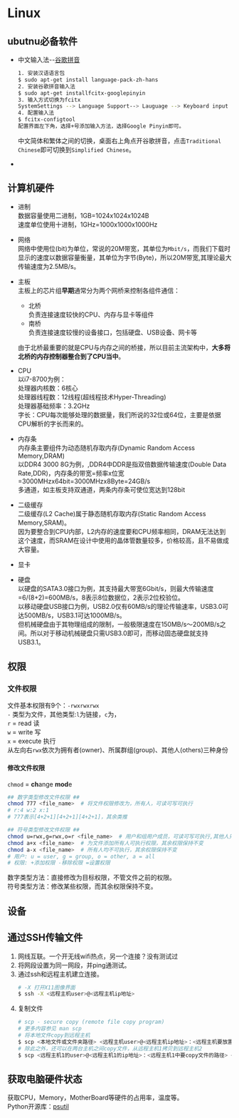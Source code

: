# Linux

## ubutnu必备软件

* 中文输入法--[谷歌拼音](https://blog.csdn.net/lybhit/article/details/78663731)
    ``` bash
    1. 安装汉语语言包
    $ sudo apt-get install language-pack-zh-hans
    2. 安装谷歌拼音输入法
    $ sudo apt-get installfcitx-googlepinyin
    3. 输入方式切换为fcitx
    SystemSettings --> Language Support--> Lauguage --> Keyboard input method system中选择fcitx，重启或注销，重新进入。
    4. 配置输入法
    $ fcitx-configtool
    配置界面左下角，选择+号添加输入方法，选择Google Pinyin即可。
    ```
    中文简体和繁体之间的切换，桌面右上角点开谷歌拼音，点击`Traditional Chinese`即可切换到`Simplified Chinese`。

* 

## 计算机硬件

* 进制  
数据容量使用二进制，1GB=1024x1024x1024B  
速度单位使用十进制，1GHz=1000x1000x1000Hz

* 网络  
网络中使用位(bit)为单位，常说的20M带宽，其单位为`Mbit/s`，而我们下载时显示的速度以数据容量衡量，其单位为字节(Byte)，所以20M带宽,其理论最大传输速度为2.5MB/s。  

* 主板  
主板上的芯片组**早期**通常分为两个网桥来控制各组件通信：  
    * 北桥  
    负责连接速度较快的CPU、内存与显卡等组件  
    * 南桥  
    负责连接速度较慢的设备接口，包括硬盘、USB设备、网卡等  
    
    由于北桥最重要的就是CPU与内存之间的桥接，所以目前主流架构中，**大多将北桥的内存控制器整合到了CPU当中**。

* CPU  
以i7-8700为例：  
处理器内核数：6核心  
处理器线程数：12线程(超线程技术Hyper-Threading)  
处理器基础频率：3.2GHz  
字长：CPU每次能够处理的数据量，我们所说的32位或64位，主要是依据CPU解析的字长而来的。  



* 内存条  
内存条主要组件为动态随机存取内存(Dynamic Random Access Memory,DRAM)  
以DDR4 3000 8G为例，,DDR4中DDR是指双倍数据传输速度(Double Data Rate,DDR)，内存条的带宽=频率x位宽=3000MHzx64bit=3000MHzx8Byte=24GB/s  
多通道，如主板支持双通道，两条内存条可使位宽达到128bit  

* 二级缓存  
二级缓存(L2 Cache)属于静态随机存取内存(Static Random Access Memory,SRAM)。  
因为要整合到CPU内部，L2内存的速度要和CPU频率相同，DRAM无法达到这个速度，而SRAM在设计中使用的晶体管数量较多，价格较高，且不易做成大容量。  

* 显卡  


* 硬盘  
以硬盘的SATA3.0接口为例，其支持最大带宽6Gbit/s，则最大传输速度=6/(8+2)=600MB/s，8表示8位数据位，2表示2位校验位。  
以移动硬盘USB接口为例，USB2.0仅有60MB/s的理论传输速率，USB3.0可达500MB/s，USB3.1可达1000MB/s。  
但机械硬盘由于其物理组成的限制，一般极限速度在150MB/s～200MB/s之间。所以对于移动机械硬盘只需USB3.0即可，而移动固态硬盘就支持USB3.1。



## 权限

### 文件权限

文件基本权限有9个：`-rwxrwxrwx`  
`-` 类型为文件，其他类型:`l`为链接，`c`为，  
`r` = read 读  
`w` = write 写  
`x` = execute 执行  
从左向右`rwx`依次为拥有者(owner)、所属群组(group)、其他人(others)三种身份

#### 修改文件权限

`chmod` = **ch**ange **mod**e  

``` bash
## 数字类型修改文件权限 ##
chmod 777 <file_name>  # 将文件权限修改为，所有人，可读可写可执行
# r:4 w:2 x:1
# 777表示[4+2+1][4+2+1][4+2+1]，其余类推

## 符号类型修改文件权限 ##
chmod u=rwx,g=rwx,o=r <file_name>  # 用户和组用户成员，可读可写可执行,其他人只可读
chmod a+x <file_name>  # 为文件添加所有人可执行权限，其余权限保持不变
chmod a-x <file_name>  # 所有人均不可执行，其余权限保持不变
# 用户: u = user, g = group, o = other, a = all
# 权限: +添加权限 -移除权限 =设置权限
```
数字类型方法：直接修改为目标权限，不管文件之前的权限。  
符号类型方法：修改某些权限，而其余权限保持不变。

## 设备



## 通过SSH传输文件

1. 网线互联。一个开无线wifi热点，另一个连接？没有测试过
2. 将网段设置为同一网段，并ping通测试。
3. 通过ssh和远程主机建立连接。
    ``` bash
    # -X 打开X11图像界面
    $ ssh -X <远程主机user>@<远程主机ip地址>
    ``` 
4. 复制文件
   ``` bash
   # scp - secure copy (remote file copy program)
   # 更多内容参见 man scp
   # 将本地文件copy到远程主机
   $ scp <本地文件或文件夹路径> <远程主机user>@<远程主机ip地址>：<远程主机要放置文件的路径>
   # 除此之外，还可以在两台主机之间copy文件，从远程主机1拷贝到远程主机2
   $ scp <远程主机1的user>@<远程主机1的ip地址>：<远程主机1中要copy文件的路径> <远程主机2的user>@<远程主机2的ip地址>：<远程主机2中欲放置文件的路径>
   ```

## 获取电脑硬件状态
获取CPU，Memory，MotherBoard等硬件的占用率，温度等。  
Python开源库：[psutil](https://github.com/giampaolo/psutil)
